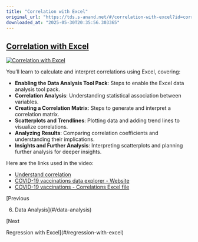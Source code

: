 ```yaml
---
title: "Correlation with Excel"
original_url: "https://tds.s-anand.net/#/correlation-with-excel?id=correlation-with-excel"
downloaded_at: "2025-05-30T20:35:56.303365"
---
```


[Correlation with Excel](#/correlation-with-excel?id=correlation-with-excel)
----------------------------------------------------------------------------

[![Correlation with Excel](https://i.ytimg.com/vi_webp/lXHCyhO7DmY/sddefault.webp)](https://youtu.be/lXHCyhO7DmY)

You’ll learn to calculate and interpret correlations using Excel, covering:

* **Enabling the Data Analysis Tool Pack**: Steps to enable the Excel data analysis tool pack.
* **Correlation Analysis**: Understanding statistical association between variables.
* **Creating a Correlation Matrix**: Steps to generate and interpret a correlation matrix.
* **Scatterplots and Trendlines**: Plotting data and adding trend lines to visualize correlations.
* **Analyzing Results**: Comparing correlation coefficients and understanding their implications.
* **Insights and Further Analysis**: Interpreting scatterplots and planning further analysis for deeper insights.

Here are the links used in the video:

* [Understand correlation](https://www.khanacademy.org/math/ap-statistics/bivariate-data-ap/correlation-coefficient-r/v/correlation-coefficient-intuition-examples)
* [COVID-19 vaccinations data explorer - Website](https://ourworldindata.org/covid-vaccinations?country=OWID_WRL)
* [COVID-19 vaccinations - Correlations Excel file](https://docs.google.com/spreadsheets/d/1_vQF2i5ubKmHQMBqoTwsu6AlevWsQtTD/view#gid=790744269)

[Previous

6. Data Analysis](#/data-analysis)

[Next

Regression with Excel](#/regression-with-excel)